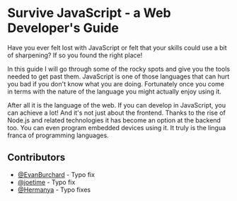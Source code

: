 # Survive JavaScript - a Web Developer's Guide

Have you ever felt lost with JavaScript or felt that your skills could use a bit of sharpening? If so you found the right place!

In this guide I will go through some of the rocky spots and give you the tools needed to get past them. JavaScript is one of those languages that can hurt you bad if you don't know what you are doing. Fortunately once you come in terms with the nature of the language you might actually enjoy using it.

After all it is the language of the web. If you can develop in JavaScript, you can achieve a lot! And it's not just about the frontend. Thanks to the rise of Node.js and related technologies it has become an option at the backend too. You can even program embedded devices using it. It truly is the lingua franca of programming languages.

## Contributors

* [@EvanBurchard](https://github.com/EvanBurchard) - Typo fix
* [@joetime](https://github.com/joetime) - Typo fix
* [@Hermanya](https://github.com/Hermanya) - Typo fixes
